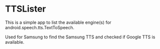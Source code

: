 # TTSLister

This is a simple app to list the available engine(s) for android.speech.tts.TextToSpeech.

Used for Samsung to find the Samsung TTS and checked if Google TTS is available.